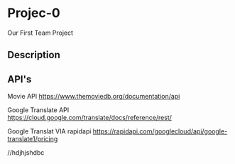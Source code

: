 # Projec-0
Our First Team Project

## Description

## API's

Movie API
https://www.themoviedb.org/documentation/api

Google Translate API
https://cloud.google.com/translate/docs/reference/rest/

Google Translat VIA rapidapi
https://rapidapi.com/googlecloud/api/google-translate1/pricing

//hdjhjshdbc
